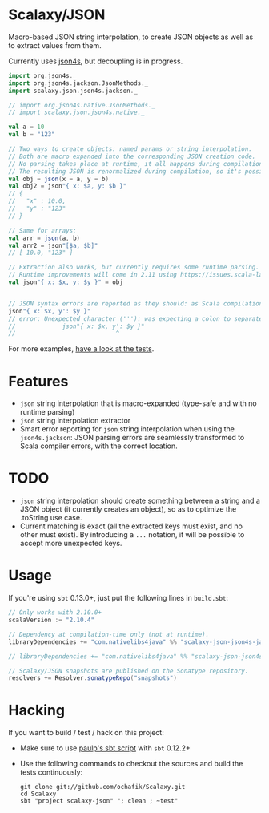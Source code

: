 # Scalaxy/JSON

Macro-based JSON string interpolation, to create JSON objects as well as to extract values from them.

Currently uses [json4s](https://github.com/json4s/json4s), but decoupling is in progress.

```scala
import org.json4s._
import org.json4s.jackson.JsonMethods._
import scalaxy.json.json4s.jackson._

// import org.json4s.native.JsonMethods._
// import scalaxy.json.json4s.native._

val a = 10
val b = "123"

// Two ways to create objects: named params or string interpolation.
// Both are macro expanded into the corresponding JSON creation code.
// No parsing takes place at runtime, it all happens during compilation.
// The resulting JSON is renormalized during compilation, so it's possible to drop some noisy quotes.
val obj = json(x = a, y = b)
val obj2 = json"{ x: $a, y: $b }"
// {
//   "x" : 10.0,
//   "y" : "123"
// }

// Same for arrays:
val arr = json(a, b)
val arr2 = json"[$a, $b]"
// [ 10.0, "123" ]

// Extraction also works, but currently requires some runtime parsing.
// Runtime improvements will come in 2.11 using https://issues.scala-lang.org/browse/SI-5903.
val json"{ x: $x, y: $y }" = obj


// JSON syntax errors are reported as they should: as Scala compilation errors!
json"{ x: $x, y': $y }"
// error: Unexpected character ('''): was expecting a colon to separate field name and value
//             json"{ x: $x, y': $y }"
//                            ^
```

For more examples, [have a look at the tests](https://github.com/ochafik/Scalaxy/blob/master/JSON/src/test/scala/scalaxy/json/JSONTest.scala).

# Features

- `json` string interpolation that is macro-expanded (type-safe and with no runtime parsing)
- `json` string interpolation extractor
- Smart error reporting for `json` string interpolation when using the `json4s.jackson`: JSON parsing errors are seamlessly transformed to Scala compiler errors, with the correct location.

# TODO

- `json` string interpolation should create something between a string and a JSON object (it currently creates an object), so as to optimize the .toString use case.
- Current matching is exact (all the extracted keys must exist, and no other must exist).
  By introducing a `...` notation, it will be possible to accept more unexpected keys.

# Usage

If you're using `sbt` 0.13.0+, just put the following lines in `build.sbt`:
```scala
// Only works with 2.10.0+
scalaVersion := "2.10.4"

// Dependency at compilation-time only (not at runtime).
libraryDependencies += "com.nativelibs4java" %% "scalaxy-json-json4s-jackson" % "0.3-SNAPSHOT" % "provided"

// libraryDependencies += "com.nativelibs4java" %% "scalaxy-json-json4s-native" % "0.3-SNAPSHOT" % "provided"

// Scalaxy/JSON snapshots are published on the Sonatype repository.
resolvers += Resolver.sonatypeRepo("snapshots")
```

# Hacking

If you want to build / test / hack on this project:
- Make sure to use [paulp's sbt script](https://github.com/paulp/sbt-extras) with `sbt` 0.12.2+
- Use the following commands to checkout the sources and build the tests continuously:

    ```
    git clone git://github.com/ochafik/Scalaxy.git
    cd Scalaxy
    sbt "project scalaxy-json" "; clean ; ~test"
    ```
